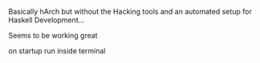 Basically hArch but without the Hacking tools and an automated setup for Haskell Development...

Seems to be working great

on startup run <firstRun> inside terminal
